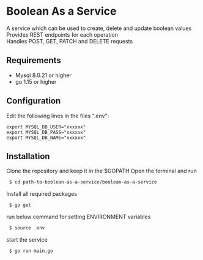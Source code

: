 # Boolean As a Service 
A service which can be used to create, delete and update boolean values <br />
Provides REST endpoints for each operation <br />
Handles POST, GET, PATCH and DELETE requests <br />

## Requirements
- Mysql 8.0.21 or higher
- go 1.15 or higher
## Configuration

Edit the following lines in the files ".env":

```
export MYSQL_DB_USER="xxxxxx"     
export MYSQL_DB_PASS="xxxxxx"
export MYSQL_DB_NAME="xxxxxx"
```
## Installation
Clone the repository and keep it in the $GOPATH
Open the terminal and run
```sh
 $ cd path-to-boolean-as-a-service/boolean-as-a-service
```
Install all required packages
```sh
 $ go get
```
run below command for setting ENVIRONMENT variables
```sh
 $ source .env
```
start the service
```sh
 $ go run main.go
```
